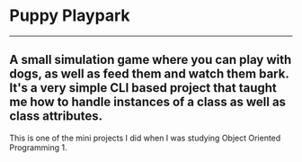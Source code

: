 # Puppy Playpark
----
A small simulation game where you can play with dogs, as well as feed them and watch them bark.
It's a very simple CLI based project that taught me how to handle instances of a class as well as class attributes.
----
This is one of the mini projects I did when I was studying Object Oriented Programming 1.

